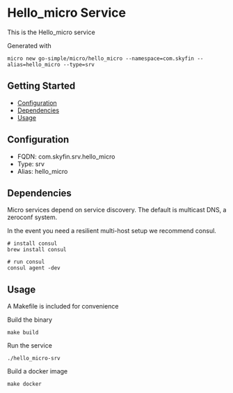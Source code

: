 # Hello_micro Service

This is the Hello_micro service

Generated with

```
micro new go-simple/micro/hello_micro --namespace=com.skyfin --alias=hello_micro --type=srv
```

## Getting Started

- [Configuration](#configuration)
- [Dependencies](#dependencies)
- [Usage](#usage)

## Configuration

- FQDN: com.skyfin.srv.hello_micro
- Type: srv
- Alias: hello_micro

## Dependencies

Micro services depend on service discovery. The default is multicast DNS, a zeroconf system.

In the event you need a resilient multi-host setup we recommend consul.

```
# install consul
brew install consul

# run consul
consul agent -dev
```

## Usage

A Makefile is included for convenience

Build the binary

```
make build
```

Run the service
```
./hello_micro-srv
```

Build a docker image
```
make docker
```